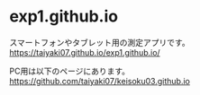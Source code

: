 # exp1.github.io
スマートフォンやタブレット用の測定アプリです。
https://taiyaki07.github.io/exp1.github.io/


PC用は以下のページにあります。
https://github.com/taiyaki07/keisoku03.github.io
